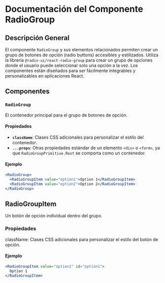 # Documentación del Componente RadioGroup

## Descripción General

El componente `RadioGroup` y sus elementos relacionados permiten crear un grupo de botones de opción (radio buttons) accesibles y estilizados. Utiliza la librería `@radix-ui/react-radio-group` para crear un grupo de opciones donde el usuario puede seleccionar solo una opción a la vez. Los componentes están diseñados para ser fácilmente integrables y personalizables en aplicaciones React.

## Componentes

### `RadioGroup`

El contenedor principal para el grupo de botones de opción.

#### Propiedades

- **`className`**: Clases CSS adicionales para personalizar el estilo del contenedor.
- **`...props`**: Otras propiedades estándar de un elemento `<div>` o `<form>`, ya que `RadioGroupPrimitive.Root` se comporta como un contenedor.

#### Ejemplo

```jsx
<RadioGroup>
  <RadioGroupItem value="option1">Option 1</RadioGroupItem>
  <RadioGroupItem value="option2">Option 2</RadioGroupItem>
</RadioGroup>
```

## RadioGroupItem

Un botón de opción individual dentro del grupo.

### Propiedades

className: Clases CSS adicionales para personalizar el estilo del botón de opción.

#### Ejemplo
```jsx
<RadioGroupItem value="option1" id="option1">
  Option 1
</RadioGroupItem>
```
